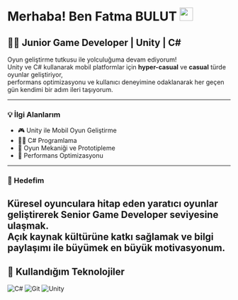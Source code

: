 # Merhaba! Ben **Fatma BULUT** <img src="https://media.giphy.com/media/hvRJCLFzcasrR4ia7z/giphy.gif" width="30"/>

## 👩‍💻 Junior Game Developer | Unity | C# 

Oyun geliştirme tutkusu ile yolculuğuma devam ediyorum!  
Unity ve C# kullanarak mobil platformlar için **hyper-casual** ve **casual** türde oyunlar geliştiriyor,  
performans optimizasyonu ve kullanıcı deneyimine odaklanarak her geçen gün kendimi bir adım ileri taşıyorum.

---

### 💡 İlgi Alanlarım
- 🎮 Unity ile Mobil Oyun Geliştirme  
- 👩‍💻 C# Programlama  
- 🎲 Oyun Mekaniği ve Prototipleme  
- 🚀 Performans Optimizasyonu  

---

### 🎯 Hedefim

Küresel oyunculara hitap eden yaratıcı oyunlar geliştirerek **Senior Game Developer** seviyesine ulaşmak.  
Açık kaynak kültürüne katkı sağlamak ve bilgi paylaşımı ile büyümek en büyük motivasyonum.
---

## 🧰 Kullandığım Teknolojiler

![C#](https://img.shields.io/badge/c%23-%23239120.svg?style=for-the-badge&logo=csharp&logoColor=white)  ![Git](https://img.shields.io/badge/git-%23F05033.svg?style=for-the-badge&logo=git&logoColor=white) ![Unity](https://img.shields.io/badge/unity-%23000000.svg?style=for-the-badge&logo=unity&logoColor=white)

<!-- Proudly created with GPRM ( https://gprm.itsvg.in ) -->
